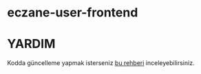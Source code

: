 # eczane-user-frontend

# YARDIM
Kodda güncelleme yapmak isterseniz [bu rehberi](./AcikKaynakPR.md) inceleyebilirsiniz.
